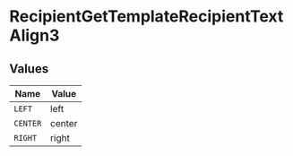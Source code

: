 # RecipientGetTemplateRecipientTextAlign3


## Values

| Name     | Value    |
| -------- | -------- |
| `LEFT`   | left     |
| `CENTER` | center   |
| `RIGHT`  | right    |